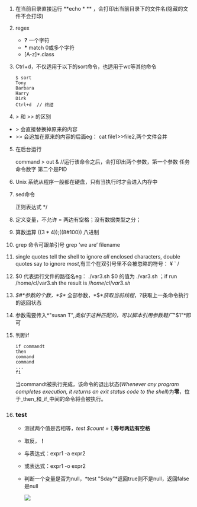 1. 在当前目录直接运行 **echo * ** ，会打印出当前目录下的文件名(隐藏的文件不会打印)

2. regex

   - **?**  一个字符
   - **\*** match 0或多个字符
   - [A-z]*.class

3. Ctrl+d，不仅适用于以下的sort命令，也适用于wc等其他命令

   ```shell 
   $ sort
   Tony
   Barbara
   Harry
   Dirk
   Ctrl+d  // 终结
   ```

4. \> 和 >> 的区别

- \> 会直接替换掉原来的内容 
- \>> 会追加在原来的内容的后面eg： cat file1>>file2,两个文件合并

5. 在后台运行

   command > out &   //运行该命令之后，会打印出两个参数，第一个参数 任务命令数字 第二个是PID

6. Unix 系统从程序一般都在硬盘，只有当执行时才会进入内存中

7. sed命令

   正则表达式  */

8. 定义变量，不允许 = 两边有空格；没有数据类型之分；

9. 算数运算 $((3*4));$((8#100)) 八进制

10. grep 命令可跟单引号 grep ‘we are’ filename

11. single quotes tell the shell to ignore *all* enclosed characters, double quotes say to ignore *most*,有三个在双引号里不会被忽略的符号： ¥  ` /

12. \$0 代表运行文件的路径名eg： ./var3.sh  \$0 的值为 ./var3.sh  ；if run /home/cl/var3.sh  the result is $/home/cl/var3.sh$

13. *$#*参数的个数，*$\** 全部参数，*$$*获取当前线程，$?获取上一条命令执行的返回状态

14. 参数需要传入*"susan T"*,类似于这种匹配的，可以脚本引用参数鞋厂*"$1"*即可

15. 判断if

    ```shell
    if commandt
    then
    command
    command
    ...
    fi
    ```

    当commandt被执行完成，该命令的退出状态(_Whenever any program completes execution, it returns an exit status code to the shell_)为**零**，位于_then_和_if_中间的命令将会被执行。

16. ### test 

    - 测试两个值是否相等，*test $count = 1*,**等号两边有空格**

    - 取反，**！**

    - 与表达式：expr1 -a expr2

    - 或表达式：expr1 -o expr2

    - 判断一个变量是否为null，*test "$day"*返回true则不是null，返回false是null

      ![](/Users/cl/Pictures/testDoubleQuotes.png)

